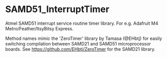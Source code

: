 # SAMD51_InterruptTimer

Atmel SAMD51 interrupt service routine timer library.
For e.g. Adafruit M4 Metro/Feather/ItsyBitsy Express.

Method names mimic the 'ZeroTimer' library by Tamasa (@EHbtj) for easily switching compilation between SAMD21 and SAMD51 microprocessor boards.
See https://github.com/EHbtj/ZeroTimer for the SAMD21 library.